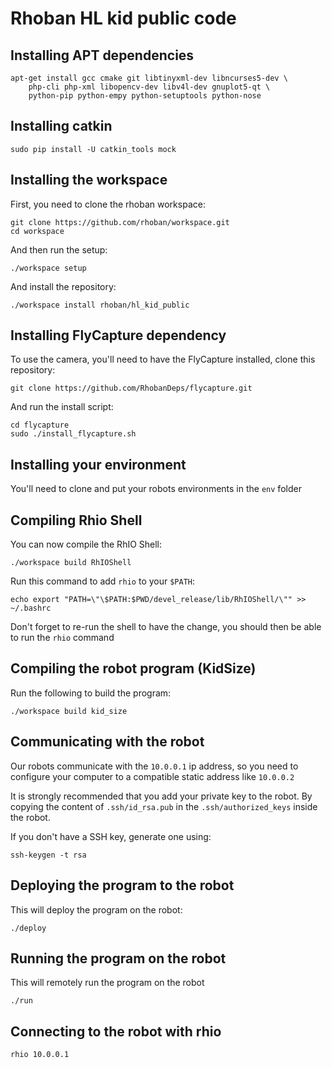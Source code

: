 # Rhoban HL kid public code


## Installing APT dependencies

    apt-get install gcc cmake git libtinyxml-dev libncurses5-dev \
        php-cli php-xml libopencv-dev libv4l-dev gnuplot5-qt \
        python-pip python-empy python-setuptools python-nose

## Installing catkin

    sudo pip install -U catkin_tools mock

## Installing the workspace

First, you need to clone the rhoban workspace:

    git clone https://github.com/rhoban/workspace.git
    cd workspace
    
And then run the setup:

    ./workspace setup
    
And install the repository:

    ./workspace install rhoban/hl_kid_public
    
## Installing FlyCapture dependency

To use the camera, you'll need to have the FlyCapture installed, clone this repository:

    git clone https://github.com/RhobanDeps/flycapture.git
    
And run the install script:

    cd flycapture
    sudo ./install_flycapture.sh

## Installing your environment

You'll need to clone and put your robots environments in the `env` folder

## Compiling Rhio Shell

You can now compile the RhIO Shell:

    ./workspace build RhIOShell
    
Run this command to add `rhio` to your `$PATH`:

    echo export "PATH=\"\$PATH:$PWD/devel_release/lib/RhIOShell/\"" >> ~/.bashrc
    
Don't forget to re-run the shell to have the change, you should then be able to run the `rhio` command
    
## Compiling the robot program (KidSize)

Run the following to build the program:

    ./workspace build kid_size
    
## Communicating with the robot

Our robots communicate with the `10.0.0.1` ip address, so you need to configure your computer to a compatible static address like `10.0.0.2`

It is strongly recommended that you add your private key to the robot. By copying the content of `.ssh/id_rsa.pub` in the `.ssh/authorized_keys` inside the robot.

If you don't have a SSH key, generate one using:

    ssh-keygen -t rsa
    
## Deploying the program to the robot

This will deploy the program on the robot:
    
    ./deploy
    
## Running the program on the robot

This will remotely run the program on the robot

    ./run
    
## Connecting to the robot with rhio

    rhio 10.0.0.1
    
